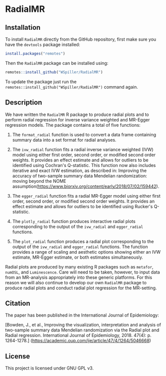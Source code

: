# RadialMR

## Installation

To install `RadialMR` directly from the GitHub repository, first make sure you have the `devtools` package installed:

```r
install.packages("remotes")
```

Then the `RadialMR` package can be installed using:
```r
remotes::install_github("WSpiller/RadialMR")
```
To update the package just run the `remotes::install_github("WSpiller/RadialMR")` command again.

## Description

We have written the `RadialMR` R package to produce radial plots and to perform radial
regression for inverse variance weighted and MR-Egger regression models. The package contains a total of five functions:

1. The `format_radial` function is used to convert a data frame containing summary data into a set format for radial analyses.

2. The `ivw_radial` function fits a radial inverse variance weighted (IVW) model using either first order, second order, or modified
second order weights. It provides an effect estimate and allows for outliers to be identified using Cochran's Q-statistic. This function 
now also includes iterative and exact IVW estimation, as described in: Improving the accuracy of two-sample summary data Mendelian randomization: 
moving beyond the NOME assumption(https://www.biorxiv.org/content/early/2018/07/02/159442).

3. The `egger_radial` function fits a radial MR-Egger model using either first order, second order, or modified
second order weights. It provides an effect estimate and allows for outliers to be identified using Rucker's Q-statistic.

4. The `plotly_radial` function produces interactive radial plots corresponding to the output of the `ivw_radial` and `egger_radial` functions.

5. The `plot_radial` function produces a radial plot corresponding to the output of the `ivw_radial` and `egger_radial` functions. The
function provides a range of scaling and aesthetic options showing either an IVW estimate, MR-Egger estimate, or both estimates simultaneously.

Radial plots are produced by many existing R packages such as `metafor`, `numOSL`, and `Luminescence`. Care will need to be taken, however, to input data from an
MR-analysis appropriately into these generic platforms. For this reason we will also continue to develop our own `RadialMR` package to produce radial plots and conduct
radial plot regression for the MR-setting.

## Citation

The paper has been published in the International Journal of Epidemiology:

[Bowden, J., et al., Improving the visualization, interpretation and analysis of two-sample summary data Mendelian randomization via the Radial plot and Radial regression. International Journal of Epidemiology, 2018. 47(4): p. 1264-1278.] (https://academic.oup.com/ije/article/47/4/1264/5046668)

## License

This project is licensed under GNU GPL v3.

